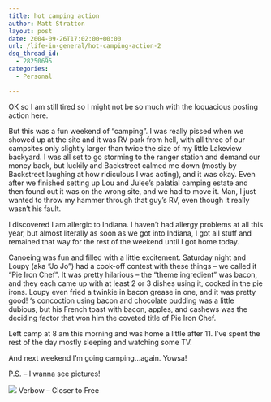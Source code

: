 ```yaml
---
title: hot camping action
author: Matt Stratton
layout: post
date: 2004-09-26T17:02:00+00:00
url: /life-in-general/hot-camping-action-2
dsq_thread_id:
  - 28250695
categories:
  - Personal

---
```

OK so I am still tired so I might not be so much with the loquacious posting action here.

But this was a fun weekend of &#8220;camping&#8221;. I was really pissed when we showed up at the site and it was RV park from hell, with all three of our campsites only slightly larger than twice the size of my little Lakeview backyard. I was all set to go storming to the ranger station and demand our money back, but luckily and Backstreet calmed me down (mostly by Backstreet laughing at how ridiculous I was acting), and it was okay. Even after we finished setting up Lou and Julee&#8217;s palatial camping estate and then found out it was on the wrong site, and we had to move it. Man, I just wanted to throw my hammer through that guy&#8217;s RV, even though it really wasn&#8217;t his fault.

I discovered I am allergic to Indiana. I haven&#8217;t had allergy problems at all this year, but almost literally as soon as we got into Indiana, I got all stuff and remained that way for the rest of the weekend until I got home today.

Canoeing was fun and filled with a little excitement. Saturday night and Loupy (aka &#8220;Jo Jo&#8221;) had a cook-off contest with these things &#8211; we called it &#8220;Pie Iron Chef&#8221;. It was pretty hilarious &#8211; the &#8220;theme ingredient&#8221; was bacon, and they each came up with at least 2 or 3 dishes using it, cooked in the pie irons. Loupy even fried a twinkie in bacon grease in one, and it was pretty good! &#8216;s concoction using bacon and chocolate pudding was a little dubious, but his French toast with bacon, apples, and cashews was the deciding factor that won him the coveted title of Pie Iron Chef.

Left camp at 8 am this morning and was home a little after 11. I&#8217;ve spent the rest of the day mostly sleeping and watching some TV.

And next weekend I&#8217;m going camping&#8230;again. Yowsa!

P.S. &#8211; I wanna see pictures!

[![][1]][2] Verbow &#8211; Closer to Free</span>

 [1]: http://ax.phobos.apple.com.edgesuite.net/images/iTunes.gif
 [2]: http://www.itunes.com